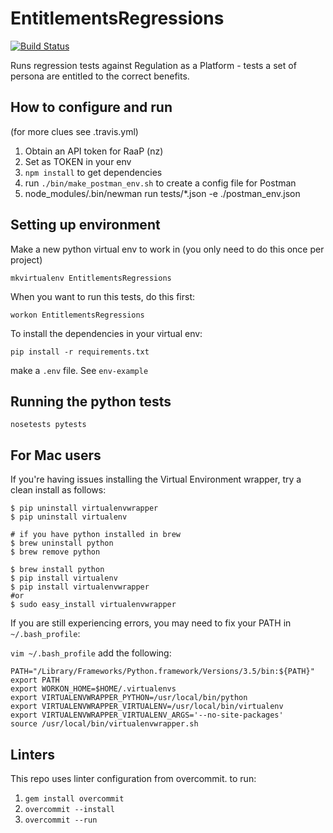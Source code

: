 # EntitlementsRegressions

[![Build Status](https://travis-ci.org/ServiceInnovationLab/EntitlementsRegressions.svg?branch=master)](https://travis-ci.org/ServiceInnovationLab/EntitlementsRegressions)

Runs regression tests against Regulation as a Platform - tests a set of persona are entitled to the correct benefits.

## How to configure and run
(for more clues see .travis.yml)

1. Obtain an API token for RaaP (nz)
1. Set as TOKEN in your env
1. `npm install` to get dependencies
1. run `./bin/make_postman_env.sh` to create a config file for Postman
1. node_modules/.bin/newman run tests/*.json -e ./postman_env.json


## Setting up environment

Make a new python virtual env to work in (you only need to do this once per project)
```
mkvirtualenv EntitlementsRegressions
```

When you want to run this tests, do this first:
```
workon EntitlementsRegressions
```

To install the dependencies in your virtual env:
```
pip install -r requirements.txt
```

make a `.env` file. See `env-example`


## Running the python tests

```
nosetests pytests
```
## For Mac users

If you're having issues installing the Virtual Environment wrapper, try a clean install as follows:

```
$ pip uninstall virtualenvwrapper
$ pip uninstall virtualenv

# if you have python installed in brew
$ brew uninstall python
$ brew remove python

$ brew install python
$ pip install virtualenv
$ pip install virtualenvwrapper
#or
$ sudo easy_install virtualenvwrapper

```

If you are still experiencing errors, you may need to fix your PATH in `~/.bash_profile`:

`vim ~/.bash_profile`
add the following:
```
PATH="/Library/Frameworks/Python.framework/Versions/3.5/bin:${PATH}"
export PATH
export WORKON_HOME=$HOME/.virtualenvs
export VIRTUALENVWRAPPER_PYTHON=/usr/local/bin/python
export VIRTUALENVWRAPPER_VIRTUALENV=/usr/local/bin/virtualenv
export VIRTUALENVWRAPPER_VIRTUALENV_ARGS='--no-site-packages'
source /usr/local/bin/virtualenvwrapper.sh
```

## Linters
This repo uses linter configuration from overcommit. to run:
1. `gem install overcommit`
1. `overcommit --install`
1. `overcommit --run`
